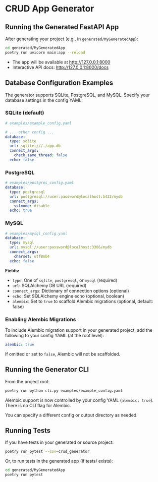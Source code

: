 # CRUD App Generator

## Running the Generated FastAPI App

After generating your project (e.g., in `generated/MyGeneratedApp`):

```bash
cd generated/MyGeneratedApp
poetry run uvicorn main:app --reload
```

- The app will be available at http://127.0.0.1:8000
- Interactive API docs: http://127.0.0.1:8000/docs

## Database Configuration Examples

The generator supports SQLite, PostgreSQL, and MySQL. Specify your database settings in the config YAML:

### SQLite (default)
```yaml
# examples/example_config.yaml

# ... other config ...
database:
  type: sqlite
  url: sqlite:///./app.db
  connect_args:
    check_same_thread: false
  echo: false
```

### PostgreSQL
```yaml
# examples/postgres_config.yaml
database:
  type: postgresql
  url: postgresql://user:password@localhost:5432/mydb
  connect_args:
    sslmode: disable
  echo: true
```

### MySQL
```yaml
# examples/mysql_config.yaml
database:
  type: mysql
  url: mysql://user:password@localhost:3306/mydb
  connect_args:
    charset: utf8mb4
  echo: false
```

**Fields:**
- `type`: One of `sqlite`, `postgresql`, or `mysql` (required)
- `url`: SQLAlchemy DB URL (required)
- `connect_args`: Dictionary of connection options (optional)
- `echo`: Set SQLAlchemy engine echo (optional, boolean)
- `alembic`: Set to `true` to scaffold Alembic migrations (optional, default: false)

### Enabling Alembic Migrations
To include Alembic migration support in your generated project, add the following to your config YAML (at the root level):

```yaml
alembic: true
```

If omitted or set to `false`, Alembic will not be scaffolded.


## Running the Generator CLI

From the project root:

```bash
poetry run python cli.py examples/example_config.yaml
```

Alembic support is now controlled by your config YAML (`alembic: true`). There is no CLI flag for Alembic.

You can specify a different config or output directory as needed.

## Running Tests

If you have tests in your generated or source project:

```bash
poetry run pytest --cov=crud_generator
```

Or, to run tests in the generated app (if tests/ exists):

```bash
cd generated/MyGeneratedApp
poetry run pytest
```
